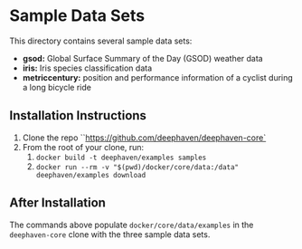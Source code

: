 
# Sample Data Sets

This directory contains several sample data sets:

* **gsod:** Global Surface Summary of the Day (GSOD) weather data
* **iris:** Iris species classification data
* **metriccentury:** position and performance information of a cyclist during a long bicycle ride

## Installation Instructions
1. Clone the repo ``https://github.com/deephaven/deephaven-core`
2. From the root of your clone, run:
   1. `docker build -t deephaven/examples samples`
   2. `docker run --rm -v "$(pwd)/docker/core/data:/data" deephaven/examples download`

## After Installation

The commands above populate `docker/core/data/examples` in the `deephaven-core` clone with the three sample data sets.
